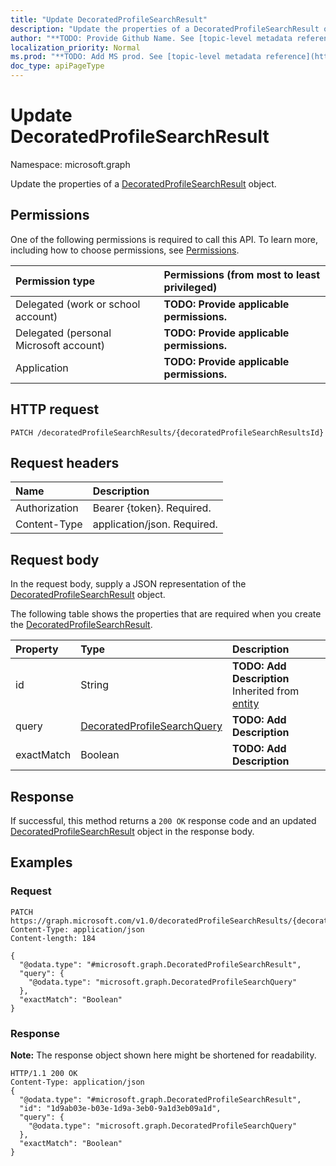 ```yaml
---
title: "Update DecoratedProfileSearchResult"
description: "Update the properties of a DecoratedProfileSearchResult object."
author: "**TODO: Provide Github Name. See [topic-level metadata reference](https://msgo.azurewebsites.net/add/document/guidelines/metadata.html#topic-level-metadata)**"
localization_priority: Normal
ms.prod: "**TODO: Add MS prod. See [topic-level metadata reference](https://msgo.azurewebsites.net/add/document/guidelines/metadata.html#topic-level-metadata)**"
doc_type: apiPageType
---
```


# Update DecoratedProfileSearchResult

Namespace: microsoft.graph

Update the properties of a [DecoratedProfileSearchResult](../resources/decoratedprofilesearchresult.md) object.

## Permissions
One of the following permissions is required to call this API. To learn more, including how to choose permissions, see [Permissions](/concepts/permissions-reference.md).

|Permission type|Permissions (from most to least privileged)|
|:---|:---|
|Delegated (work or school account)|**TODO: Provide applicable permissions.**|
|Delegated (personal Microsoft account)|**TODO: Provide applicable permissions.**|
|Application|**TODO: Provide applicable permissions.**|

## HTTP request

<!-- {
  "blockType": "ignored"
}
-->
``` http
PATCH /decoratedProfileSearchResults/{decoratedProfileSearchResultsId}
```

## Request headers
|Name|Description|
|:---|:---|
|Authorization|Bearer {token}. Required.|
|Content-Type|application/json. Required.|

## Request body
In the request body, supply a JSON representation of the [DecoratedProfileSearchResult](../resources/decoratedprofilesearchresult.md) object.

The following table shows the properties that are required when you create the [DecoratedProfileSearchResult](../resources/decoratedprofilesearchresult.md).

|Property|Type|Description|
|:---|:---|:---|
|id|String|**TODO: Add Description** Inherited from [entity](../resources/entity.md)|
|query|[DecoratedProfileSearchQuery](../resources/decoratedprofilesearchquery.md)|**TODO: Add Description**|
|exactMatch|Boolean|**TODO: Add Description**|



## Response

If successful, this method returns a `200 OK` response code and an updated [DecoratedProfileSearchResult](../resources/decoratedprofilesearchresult.md) object in the response body.

## Examples

### Request
<!-- {
  "blockType": "request",
  "name": "update_decoratedprofilesearchresult"
}
-->
``` http
PATCH https://graph.microsoft.com/v1.0/decoratedProfileSearchResults/{decoratedProfileSearchResultsId}
Content-Type: application/json
Content-length: 184

{
  "@odata.type": "#microsoft.graph.DecoratedProfileSearchResult",
  "query": {
    "@odata.type": "microsoft.graph.DecoratedProfileSearchQuery"
  },
  "exactMatch": "Boolean"
}
```


### Response
**Note:** The response object shown here might be shortened for readability.
<!-- {
  "blockType": "response",
  "truncated": true
}
-->
``` http
HTTP/1.1 200 OK
Content-Type: application/json
{
  "@odata.type": "#microsoft.graph.DecoratedProfileSearchResult",
  "id": "1d9ab03e-b03e-1d9a-3eb0-9a1d3eb09a1d",
  "query": {
    "@odata.type": "microsoft.graph.DecoratedProfileSearchQuery"
  },
  "exactMatch": "Boolean"
}
```

